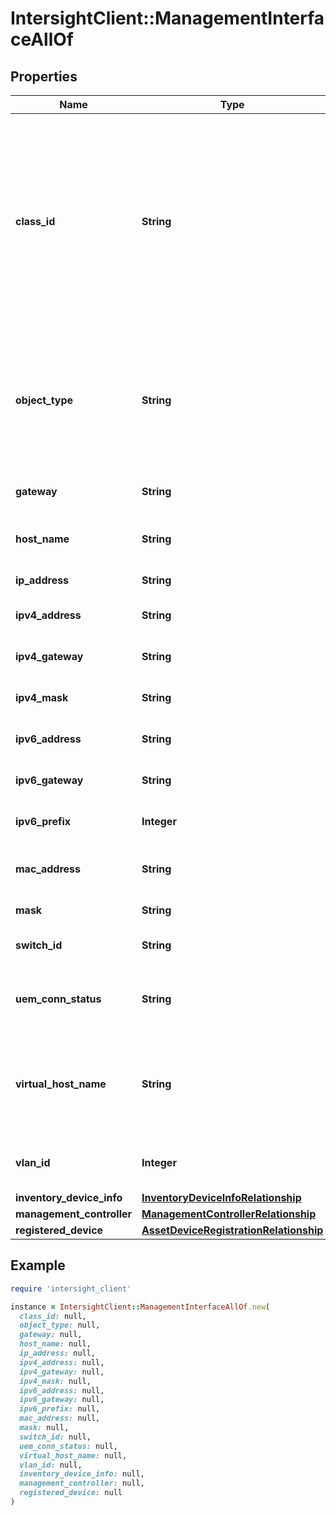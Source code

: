 # IntersightClient::ManagementInterfaceAllOf

## Properties

| Name | Type | Description | Notes |
| ---- | ---- | ----------- | ----- |
| **class_id** | **String** | The fully-qualified name of the instantiated, concrete type. This property is used as a discriminator to identify the type of the payload when marshaling and unmarshaling data. | [default to &#39;management.Interface&#39;] |
| **object_type** | **String** | The fully-qualified name of the instantiated, concrete type. The value should be the same as the &#39;ClassId&#39; property. | [default to &#39;management.Interface&#39;] |
| **gateway** | **String** | Default gateway for the interface. | [optional][readonly] |
| **host_name** | **String** | Hostname configured for the interface. | [optional] |
| **ip_address** | **String** | IP address of the interface. | [optional][readonly] |
| **ipv4_address** | **String** | IPv4 address of the interface. | [optional][readonly] |
| **ipv4_gateway** | **String** | IPv4 default gateway for the interface. | [optional][readonly] |
| **ipv4_mask** | **String** | IPv4 Netmask for the interface. | [optional][readonly] |
| **ipv6_address** | **String** | IPv6 address of the interface. | [optional] |
| **ipv6_gateway** | **String** | IPv6 default gateway for the interface. | [optional] |
| **ipv6_prefix** | **Integer** | IPv6 prefix for the interface. | [optional] |
| **mac_address** | **String** | MAC address configured for the interface. | [optional][readonly] |
| **mask** | **String** | Netmask for the interface. | [optional][readonly] |
| **switch_id** | **String** | Switch Id connected to the interface. | [optional] |
| **uem_conn_status** | **String** | The event channel connection status for the interface. | [optional] |
| **virtual_host_name** | **String** | Virtual hostname configured for the interface in case of clustered environment. | [optional] |
| **vlan_id** | **Integer** | VlanId configured for the interface. | [optional] |
| **inventory_device_info** | [**InventoryDeviceInfoRelationship**](InventoryDeviceInfoRelationship.md) |  | [optional] |
| **management_controller** | [**ManagementControllerRelationship**](ManagementControllerRelationship.md) |  | [optional] |
| **registered_device** | [**AssetDeviceRegistrationRelationship**](AssetDeviceRegistrationRelationship.md) |  | [optional] |

## Example

```ruby
require 'intersight_client'

instance = IntersightClient::ManagementInterfaceAllOf.new(
  class_id: null,
  object_type: null,
  gateway: null,
  host_name: null,
  ip_address: null,
  ipv4_address: null,
  ipv4_gateway: null,
  ipv4_mask: null,
  ipv6_address: null,
  ipv6_gateway: null,
  ipv6_prefix: null,
  mac_address: null,
  mask: null,
  switch_id: null,
  uem_conn_status: null,
  virtual_host_name: null,
  vlan_id: null,
  inventory_device_info: null,
  management_controller: null,
  registered_device: null
)
```

